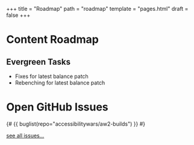 +++
title = "Roadmap"
path = "roadmap"
template = "pages.html"
draft = false
+++

# Content Roadmap

## Evergreen Tasks

- Fixes for latest balance patch
- Rebenching for latest balance patch

# Open GitHub Issues

{#
{{ buglist(repo="accessibilitywars/aw2-builds") }}
#}

[see all issues...](https://github.com/accessibilitywars/zaw2/issues)
